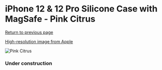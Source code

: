 # iPhone 12 & 12 Pro Silicone Case with MagSafe - Pink Citrus

[Return to previous page](/iphone_12)

[High-resolution image from Apple](https://store.storeimages.cdn-apple.com/8756/as-images.apple.com/is/MHL03?wid=4500&hei=4500&fmt=png)

<div style="width: 384px"><img src="/everysource/MHL03.png" alt="Pink Citrus"></div>

### Under construction
